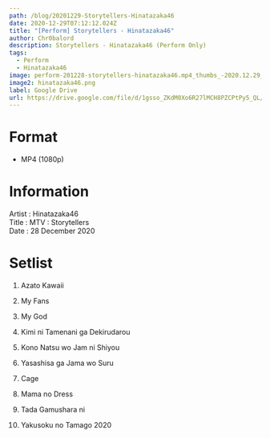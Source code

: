 ```yaml
---
path: /blog/20201229-Storytellers-Hinatazaka46
date: 2020-12-29T07:12:12.024Z
title: "[Perform] Storytellers - Hinatazaka46"
author: Chr0balord
description: Storytellers - Hinatazaka46 (Perform Only)
tags:
  - Perform
  - Hinatazaka46
image: perform-201228-storytellers-hinatazaka46.mp4_thumbs_-2020.12.29_14.16.04-.jpg
image2: hinatazaka46.png
label: Google Drive
url: https://drive.google.com/file/d/1gsso_ZKdM0Xo6R27lMCH8PZCPtPy5_QL/view?usp=sharing
---
```

# Format

* MP4 (1080p)

# Information

Artist : Hinatazaka46 <br>Title : MTV : Storytellers <br>
Date : 28 December 2020

# Setlist

01. Azato Kawaii

02. My Fans

03. My God

04. Kimi ni Tamenani ga Dekirudarou

05. Kono Natsu wo Jam ni Shiyou

06. Yasashisa ga Jama wo Suru

07. Cage

08. Mama no Dress

09. Tada Gamushara ni

10. Yakusoku no Tamago 2020